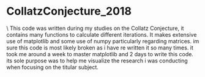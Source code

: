 # CollatzConjecture_2018

\\
This code was written during my studies on the Collatz Conjecture, it contains many functions to calculate different iterations. It makes extensive use of matplotlib and some use of numpy particularly regarding matrices. im sure this code is most likely broken as i have re written it so many times. it took me around a week to master matplotlib and 2 days to write this code. its sole purpose was to help me visualize the research i was conducting when focusing on the titular subject.
